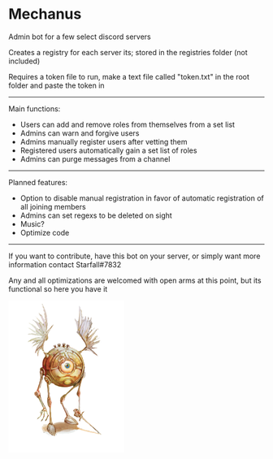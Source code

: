 # Mechanus

Admin bot for a few select discord servers

Creates a registry for each server its; stored in the registries folder (not included)

Requires a token file to run, make a text file called "token.txt" in the root folder and paste the token in

---

Main functions:
* Users can add and remove roles from themselves from a set list
* Admins can warn and forgive users
* Admins manually register users after vetting them
* Registered users automatically gain a set list of roles
* Admins can purge messages from a channel

---

Planned features:
* Option to disable manual registration in favor of automatic registration of all joining members
* Admins can set regexs to be deleted on sight
* Music?
* Optimize code

---

If you want to contribute, have this bot on your server, or simply want more information contact Starfall#7832

Any and all optimizations are welcomed with open arms at this point, but its functional so here you have it

![]( pfp.png )